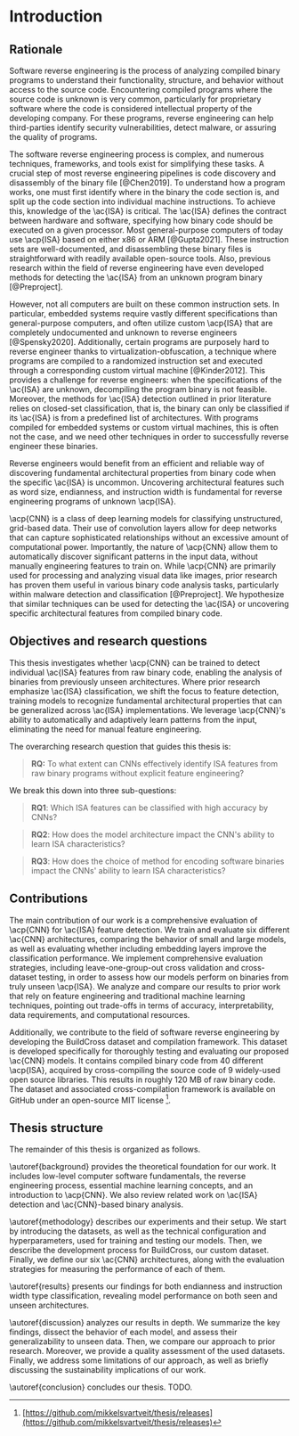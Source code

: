 # Introduction

## Rationale

Software reverse engineering is the process of analyzing compiled binary programs to understand their functionality, structure, and behavior without access to the source code. Encountering compiled programs where the source code is unknown is very common, particularly for proprietary software where the code is considered intellectual property of the developing company. For these programs, reverse engineering can help third-parties identify security vulnerabilities, detect malware, or assuring the quality of programs.

The software reverse engineering process is complex, and numerous techniques, frameworks, and tools exist for simplifying these tasks. A crucial step of most reverse engineering pipelines is code discovery and disassembly of the binary file [@Chen2019]. To understand how a program works, one must first identify where in the binary the code section is, and split up the code section into individual machine instructions. To achieve this, knowledge of the \ac{ISA} is critical. The \ac{ISA} defines the contract between hardware and software, specifying how binary code should be executed on a given processor. Most general-purpose computers of today use \acp{ISA} based on either x86 or ARM [@Gupta2021]. These instruction sets are well-documented, and disassembling these binary files is straightforward with readily available open-source tools. Also, previous research within the field of reverse engineering have even developed methods for detecting the \ac{ISA} from an unknown program binary [@Preproject].

However, not all computers are built on these common instruction sets. In particular, embedded systems require vastly different specifications than general-purpose computers, and often utilize custom \acp{ISA} that are completely undocumented and unknown to reverse engineers [@Spensky2020]. Additionally, certain programs are purposely hard to reverse engineer thanks to virtualization-obfuscation, a technique where programs are compiled to a randomized instruction set and executed through a corresponding custom virtual machine [@Kinder2012]. This provides a challenge for reverse engineers: when the specifications of the \ac{ISA} are unknown, decompiling the program binary is not feasible. Moreover, the methods for \ac{ISA} detection outlined in prior literature relies on closed-set classification, that is, the binary can only be classified if its \ac{ISA} is from a predefined list of architectures. With programs compiled for embedded systems or custom virtual machines, this is often not the case, and we need other techniques in order to successfully reverse engineer these binaries.

Reverse engineers would benefit from an efficient and reliable way of discovering fundamental architectural properties from binary code when the specific \ac{ISA} is uncommon. Uncovering architectural features such as word size, endianness, and instruction width is fundamental for reverse engineering programs of unknown \acp{ISA}.

\acp{CNN} is a class of deep learning models for classifying unstructured, grid-based data. Their use of convolution layers allow for deep networks that can capture sophisticated relationships without an excessive amount of computational power. Importantly, the nature of \acp{CNN} allow them to automatically discover significant patterns in the input data, without manually engineering features to train on. While \acp{CNN} are primarily used for processing and analyzing visual data like images, prior research has proven them useful in various binary code analysis tasks, particularly within malware detection and classification [@Preproject]. We hypothesize that similar techniques can be used for detecting the \ac{ISA} or uncovering specific architectural features from compiled binary code.

## Objectives and research questions

This thesis investigates whether \acp{CNN} can be trained to detect individual \ac{ISA} features from raw binary code, enabling the analysis of binaries from previously unseen architectures. Where prior research emphasize \ac{ISA} classification, we shift the focus to feature detection, training models to recognize fundamental architectural properties that can be generalized across \ac{ISA} implementations. We leverage \acp{CNN}'s ability to automatically and adaptively learn patterns from the input, eliminating the need for manual feature engineering.

The overarching research question that guides this thesis is:

> **RQ:** To what extent can CNNs effectively identify ISA features from raw binary programs without explicit feature engineering?

We break this down into three sub-questions:

> **RQ1**: Which ISA features can be classified with high accuracy by CNNs?

> **RQ2**: How does the model architecture impact the CNN's ability to learn ISA characteristics?

> **RQ3**: How does the choice of method for encoding software binaries impact the CNNs' ability to learn ISA characteristics?

## Contributions

The main contribution of our work is a comprehensive evaluation of \acp{CNN} for \ac{ISA} feature detection. We train and evaluate six different \ac{CNN} architectures, comparing the behavior of small and large models, as well as evaluating whether including embedding layers improve the classification performance. We implement comprehensive evaluation strategies, including leave-one-group-out cross validation and cross-dataset testing, in order to assess how our models perform on binaries from truly unseen \acp{ISA}. We analyze and compare our results to prior work that rely on feature engineering and traditional machine learning techniques, pointing out trade-offs in terms of accuracy, interpretability, data requirements, and computational resources.

Additionally, we contribute to the field of software reverse engineering by developing the BuildCross dataset and compilation framework. This dataset is developed specifically for thoroughly testing and evaluating our proposed \ac{CNN} models. It contains compiled binary code from 40 different \acp{ISA}, acquired by cross-compiling the source code of 9 widely-used open source libraries. This results in roughly 120 MB of raw binary code. The dataset and associated cross-compilation framework is available on GitHub under an open-source MIT license [^1].

[^1]: [https://github.com/mikkelsvartveit/thesis/releases](https://github.com/mikkelsvartveit/thesis/releases)

## Thesis structure

The remainder of this thesis is organized as follows.

\autoref{background} provides the theoretical foundation for our work. It includes low-level computer software fundamentals, the reverse engineering process, essential machine learning concepts, and an introduction to \acp{CNN}. We also review related work on \ac{ISA} detection and \ac{CNN}-based binary analysis.

\autoref{methodology} describes our experiments and their setup. We start by introducing the datasets, as well as the technical configuration and hyperparameters, used for training and testing our models. Then, we describe the development process for BuildCross, our custom dataset. Finally, we define our six \ac{CNN} architectures, along with the evaluation strategies for measuring the performance of each of them.

\autoref{results} presents our findings for both endianness and instruction width type classification, revealing model performance on both seen and unseen architectures.

\autoref{discussion} analyzes our results in depth. We summarize the key findings, dissect the behavior of each model, and assess their generalizability to unseen data. Then, we compare our approach to prior research. Moreover, we provide a quality assessment of the used datasets. Finally, we address some limitations of our approach, as well as briefly discussing the sustainability implications of our work.

\autoref{conclusion} concludes our thesis. TODO.
